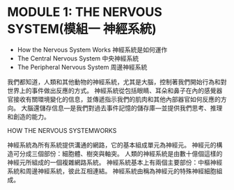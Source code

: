 # MODULE 1: THE NERVOUS SYSTEM(模組一 神經系統)


* How the Nervous System Works 神經系統是如何運作
* The Central Nervous System 中央神經系統
* The Peripheral Nervous System 周邊神經系統

我們都知道，人類和其他動物的神經系統，尤其是大腦，控制著我們開始行為和對世界上的事件做出反應的方式。 神經系統從包括眼睛、耳朵和鼻子在內的感覺器官接收有關環境變化的信息，並傳遞指示我們的肌肉和其他內部器官如何反應的方向。 大腦還儲存信息—是我們對過去事件記憶的儲存庫—並提供我們思考、推理和創造的能力。

HOW THE NERVOUS SYSTEMWORKS

神經系統為所有系統提供溝通的網路，它的基本組成單元為神經元。
神經元的構造可分成三個部份：細胞體、樹突與軸突。
人類的神經系統是由數十億個這樣的神經元所組成的一個複雜網路系統。
神經系統基本上有兩個主要部份：中樞神經系統和周邊神經系統，彼此互相連結。
神經系統由稱為神經元的特殊神經細胞組成。
